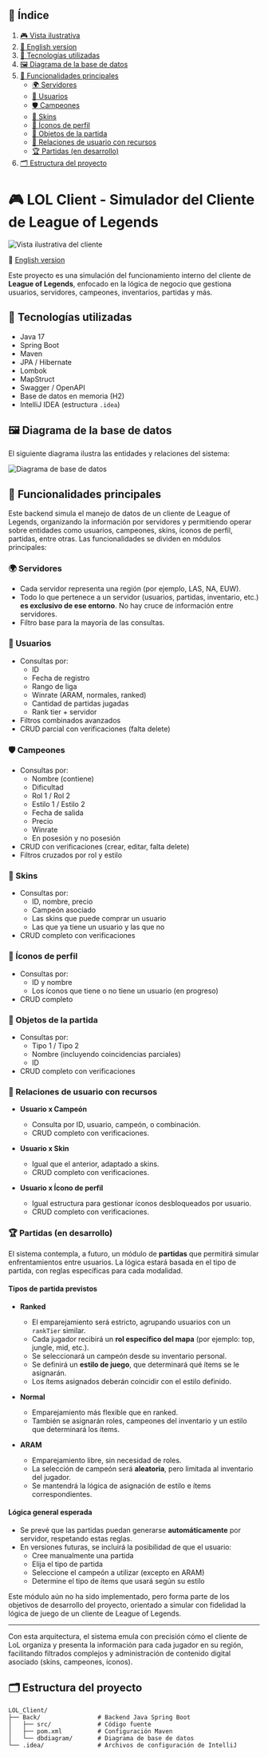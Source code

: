 ## 📑 Índice

1. [🎮 Vista ilustrativa](#-lol-client---simulador-del-cliente-de-league-of-legends)
2. [📄 English version](#english-version)
3. [🚀 Tecnologías utilizadas](#-tecnologías-utilizadas)
4. [🖼️ Diagrama de la base de datos](#-diagrama-de-la-base-de-datos)
5. [🧠 Funcionalidades principales](#-funcionalidades-principales)
   - [🌍 Servidores](#-servidores)
   - [👤 Usuarios](#-usuarios)
   - [🛡️ Campeones](#-campeones)
   - [🧥 Skins](#-skins)
   - [💠 Íconos de perfil](#-íconos-de-perfil)
   - [🎒 Objetos de la partida](#-objetos-de-la-partida)
   - [🔁 Relaciones de usuario con recursos](#-relaciones-de-usuario-con-recursos)
   - [🏆 Partidas (en desarrollo)](#-partidas-en-desarrollo)
6. [🗂️ Estructura del proyecto](#-estructura-del-proyecto)

# 🎮 LOL Client - Simulador del Cliente de League of Legends

![Vista ilustrativa del cliente](Back/docs/imgs/lolclient.jpg)

📄 [English version](Back/docs/README.en.md)

Este proyecto es una simulación del funcionamiento interno del cliente de **League of Legends**, enfocado en la lógica de negocio que gestiona usuarios, servidores, campeones, inventarios, partidas y más.

## 🚀 Tecnologías utilizadas

- Java 17
- Spring Boot
- Maven
- JPA / Hibernate
- Lombok
- MapStruct
- Swagger / OpenAPI
- Base de datos en memoria (H2)
- IntelliJ IDEA (estructura `.idea`)

## 🖼️ Diagrama de la base de datos

El siguiente diagrama ilustra las entidades y relaciones del sistema:

![Diagrama de base de datos](Back/docs/imgs/LoL.drawio.png)

## 🧠 Funcionalidades principales

Este backend simula el manejo de datos de un cliente de League of Legends, organizando la información por servidores y permitiendo operar sobre entidades como usuarios, campeones, skins, íconos de perfil, partidas, entre otras. Las funcionalidades se dividen en módulos principales:

### 🌍 Servidores
- Cada servidor representa una región (por ejemplo, LAS, NA, EUW).
- Todo lo que pertenece a un servidor (usuarios, partidas, inventario, etc.) **es exclusivo de ese entorno**. No hay cruce de información entre servidores.
- Filtro base para la mayoría de las consultas.

### 👤 Usuarios
- Consultas por:
  - ID
  - Fecha de registro
  - Rango de liga
  - Winrate (ARAM, normales, ranked)
  - Cantidad de partidas jugadas
  - Rank tier + servidor
- Filtros combinados avanzados
- CRUD parcial con verificaciones (falta delete)

### 🛡️ Campeones
- Consultas por:
  - Nombre (contiene)
  - Dificultad
  - Rol 1 / Rol 2
  - Estilo 1 / Estilo 2
  - Fecha de salida
  - Precio
  - Winrate
  - En posesión y no posesión
- CRUD con verificaciones (crear, editar, falta delete)
- Filtros cruzados por rol y estilo

### 🧥 Skins
- Consultas por:
  - ID, nombre, precio
  - Campeón asociado
  - Las skins que puede comprar un usuario
  - Las que ya tiene un usuario y las que no
- CRUD completo con verificaciones

### 💠 Íconos de perfil
- Consultas por:
  - ID y nombre
  - Los íconos que tiene o no tiene un usuario (en progreso)
- CRUD completo

### 🎒 Objetos de la partida
- Consultas por:
  - Tipo 1 / Tipo 2
  - Nombre (incluyendo coincidencias parciales)
  - ID
- CRUD completo con verificaciones

### 🔁 Relaciones de usuario con recursos

- **Usuario x Campeón**  
  - Consulta por ID, usuario, campeón, o combinación.
  - CRUD completo con verificaciones.

- **Usuario x Skin**  
  - Igual que el anterior, adaptado a skins.  
  - CRUD completo con verificaciones.

- **Usuario x Ícono de perfil**  
  - Igual estructura para gestionar íconos desbloqueados por usuario.  
  - CRUD completo con verificaciones.

### 🏆 Partidas (en desarrollo)

El sistema contempla, a futuro, un módulo de **partidas** que permitirá simular enfrentamientos entre usuarios. La lógica estará basada en el tipo de partida, con reglas específicas para cada modalidad.

#### Tipos de partida previstos

- **Ranked**
  - El emparejamiento será estricto, agrupando usuarios con un `rankTier` similar.
  - Cada jugador recibirá un **rol específico del mapa** (por ejemplo: top, jungle, mid, etc.).
  - Se seleccionará un campeón desde su inventario personal.
  - Se definirá un **estilo de juego**, que determinará qué ítems se le asignarán.
  - Los ítems asignados deberán coincidir con el estilo definido.

- **Normal**
  - Emparejamiento más flexible que en ranked.
  - También se asignarán roles, campeones del inventario y un estilo que determinará los ítems.

- **ARAM**
  - Emparejamiento libre, sin necesidad de roles.
  - La selección de campeón será **aleatoria**, pero limitada al inventario del jugador.
  - Se mantendrá la lógica de asignación de estilo e ítems correspondientes.

#### Lógica general esperada

- Se prevé que las partidas puedan generarse **automáticamente** por servidor, respetando estas reglas.
- En versiones futuras, se incluirá la posibilidad de que el usuario:
  - Cree manualmente una partida
  - Elija el tipo de partida
  - Seleccione el campeón a utilizar (excepto en ARAM)
  - Determine el tipo de ítems que usará según su estilo

Este módulo aún no ha sido implementado, pero forma parte de los objetivos de desarrollo del proyecto, orientado a simular con fidelidad la lógica de juego de un cliente de League of Legends.

---

Con esta arquitectura, el sistema emula con precisión cómo el cliente de LoL organiza y presenta la información para cada jugador en su región, facilitando filtrados complejos y administración de contenido digital asociado (skins, campeones, íconos).

## 🗂️ Estructura del proyecto

```plaintext
LOL_Client/
├── Back/                # Backend Java Spring Boot
│   ├── src/             # Código fuente
│   ├── pom.xml          # Configuración Maven
│   └── dbdiagram/       # Diagrama de base de datos
└── .idea/               # Archivos de configuración de IntelliJ
```